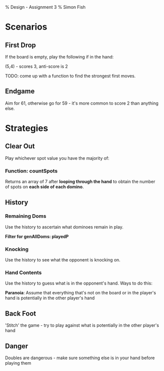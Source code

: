 % Design - Assignment 3
% Simon Fish

# Scenarios

## First Drop

If the board is empty, play the following if in the hand:

(5,4) - scores 3, anti-score is 2

TODO: come up with a function to find the strongest first moves.

## Endgame

Aim for 61, otherwise go for 59 - it's more common to score 2 than anything
else.

# Strategies

## Clear Out

Play whichever spot value you have the majority of:

### Function: countSpots

Returns an array of 7 after **looping through the hand** to obtain the number of
spots on **each side of each domino**.

## History

### Remaining Doms

Use the history to ascertain what dominoes remain in play.

**Filter for genAllDoms: playedP**

### Knocking

Use the history to see what the opponent is knocking on.

### Hand Contents

Use the history to guess what is in the opponent's hand. Ways to do this:

**Paranoia**: Assume that everything that's not on the board or in the player's
hand is potentially in the other player's hand

## Back Foot

'Stitch' the game - try to play against what is potentially in the other
player's hand

## Danger

Doubles are dangerous - make sure something else is in your hand before playing
them
